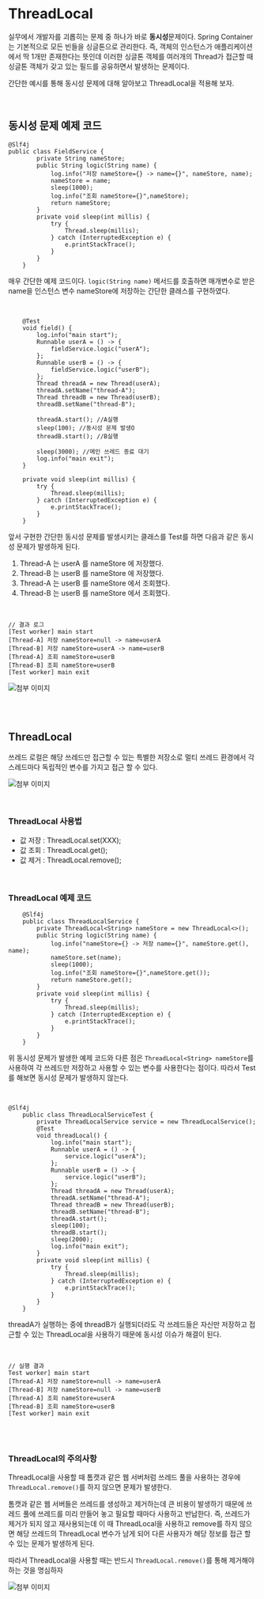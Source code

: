 # ThreadLocal

실무에서 개발자를 괴롭히는 문제 중 하나가 바로 **동시성**문제이다.  Spring Container는 기본적으로 모든 빈들을 싱글톤으로 관리한다. 즉, 객체의 인스턴스가 애플리케이션에서 딱 1개만 존재한다는 뜻인데 이러한 싱글톤 객체를 여러개의 Thread가 접근할 때 싱글톤 객체가 갖고 있는 필드를 공유하면서 발생하는 문제이다.

간단한 예시를 통해 동시성 문제에 대해 알아보고 ThreadLocal을 적용해 보자.

<br/>

## 동시성 문제 예제 코드


```
@Slf4j
public class FieldService {
        private String nameStore;
        public String logic(String name) {
            log.info("저장 nameStore={} -> name={}", nameStore, name);
            nameStore = name;
            sleep(1000);
            log.info("조회 nameStore={}",nameStore);
            return nameStore;
        }
        private void sleep(int millis) {
            try {
                Thread.sleep(millis);
            } catch (InterruptedException e) {
                e.printStackTrace();
            }
        }
    }
```

매우 간단한 예제 코드이다. `logic(String name)` 메서드를 호출하면 매개변수로 받은 name을 인스턴스 변수 nameStore에 저장하는 간단한 클래스를 구현하였다.

<br/>

```
    @Test
    void field() {
        log.info("main start");
        Runnable userA = () -> {
            fieldService.logic("userA");
        };
        Runnable userB = () -> {
            fieldService.logic("userB");
        };
        Thread threadA = new Thread(userA);
        threadA.setName("thread-A");
        Thread threadB = new Thread(userB);
        threadB.setName("thread-B");
        
        threadA.start(); //A실행
        sleep(100); //동시성 문제 발생O
        threadB.start(); //B실행
        
        sleep(3000); //메인 쓰레드 종료 대기
        log.info("main exit");
    }

    private void sleep(int millis) {
        try {
            Thread.sleep(millis);
        } catch (InterruptedException e) {
            e.printStackTrace();
        }
    }
```

앞서 구현한 간단한 동시성 문제를 발생시키는 클래스를 Test를 하면 다음과 같은 동시성 문제가 발생하게 된다.

1. Thread-A 는 userA 를 nameStore 에 저장했다.
2. Thread-B 는 userB 를 nameStore 에 저장했다.
3. Thread-A 는 userB 를 nameStore 에서 조회했다.
4. Thread-B 는 userB 를 nameStore 에서 조회했다.

<br/>

```
// 결과 로그
[Test worker] main start
[Thread-A] 저장 nameStore=null -> name=userA
[Thread-B] 저장 nameStore=userA -> name=userB
[Thread-A] 조회 nameStore=userB
[Thread-B] 조회 nameStore=userB
[Test worker] main exit
```

![첨부 이미지](https://file-upload-store-jdd.s3.ap-northeast-2.amazonaws.com/%EB%8F%99%EC%8B%9C%EC%84%B1%EC%9D%B4%EC%8A%88.png)

<br/>
<br/>

## ThreadLocal

쓰레드 로컬은 해당 쓰레드만 접근할 수 있는 특별한 저장소로 멀티 쓰레드 환경에서 각 스레드마다 독립적인 변수를 가지고 접근 할 수 있다.

![첨부 이미지](https://file-upload-store-jdd.s3.ap-northeast-2.amazonaws.com/image.png)

<br/>

### ThreadLocal 사용법

- 값 저장 : ThreadLocal.set(XXX);
- 값 조회 : ThreadLocal.get();
- 값 제거 : ThreadLocal.remove();


<br/>

### ThreadLocal 예제 코드

```
    @Slf4j
    public class ThreadLocalService {
        private ThreadLocal<String> nameStore = new ThreadLocal<>();
        public String logic(String name) {
            log.info("nameStore={} -> 저장 name={}", nameStore.get(), name);
            nameStore.set(name);
            sleep(1000);
            log.info("조회 nameStore={}",nameStore.get());
            return nameStore.get();
        }
        private void sleep(int millis) {
            try {
                Thread.sleep(millis);
            } catch (InterruptedException e) {
                e.printStackTrace();
            }
        }
    }
```

위 동시성 문제가 발생한 예제 코드와 다른 점은 `ThreadLocal<String> nameStore`를 사용하여 각 쓰레드만 저장하고 사용할 수 있는 변수를 사용한다는 점이다. 따라서 Test를 해보면 동시성 문제가 발생하지 않는다.

<br/>

```
@Slf4j
    public class ThreadLocalServiceTest {
        private ThreadLocalService service = new ThreadLocalService();
        @Test
        void threadLocal() {
            log.info("main start");
            Runnable userA = () -> {
                service.logic("userA");
            };
            Runnable userB = () -> {
                service.logic("userB");
            };
            Thread threadA = new Thread(userA);
            threadA.setName("thread-A");
            Thread threadB = new Thread(userB);
            threadB.setName("thread-B");
            threadA.start();
            sleep(100);
            threadB.start();
            sleep(2000);
            log.info("main exit");
        }
        private void sleep(int millis) {
            try {
                Thread.sleep(millis);
            } catch (InterruptedException e) {
                e.printStackTrace();
            }
        }
    }
```

threadA가 실행하는 중에 threadB가 실행되더라도 각 쓰레드들은 자신만 저장하고 접근할 수 있는 ThreadLocal을 사용하기 때문에 동시성 이슈가 해결이 된다.

<br/>

```
// 실행 결과
Test worker] main start
[Thread-A] 저장 nameStore=null -> name=userA
[Thread-B] 저장 nameStore=null -> name=userB
[Thread-A] 조회 nameStore=userA
[Thread-B] 조회 nameStore=userB
[Test worker] main exit
```

<br/>
<br/>

### ThreadLocal의 주의사항

ThreadLocal을 사용할 때 톰캣과 같은 웹 서버처럼 쓰레드 풀을 사용하는 경우에 `ThreadLocal.remove()`를 하지 않으면 문제가 발생한다.

톰캣과 같은 웹 서버들은 쓰레드를 생성하고 제거하는데 큰 비용이 발생하기 때문에 쓰레드 풀에 쓰레드를 미리 만들어 놓고 필요할 때마다 사용하고 반납한다. 즉, 쓰레드가 제거가 되지 않고 재사용되는데 이 때 ThreadLocal을 사용하고 remove를 하지 않으면 해당 쓰레드의 ThreadLocal 변수가 남게 되어 다른 사용자가 해당 정보를 접근 할 수 있는 문제가 발생하게 된다. 

따라서 ThreadLocal을 사용할 때는 반드시 `ThreadLocal.remove()`를 통해 제거해야 하는 것을 명심하자

![첨부 이미지](https://file-upload-store-jdd.s3.ap-northeast-2.amazonaws.com/%EC%93%B0%EB%A0%88%EB%93%9C%EB%A1%9C%EC%BB%AC%EC%A3%BC%EC%9D%98%EC%82%AC%ED%95%AD.png)